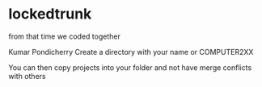 # lockedtrunk
from that time we coded together

Kumar Pondicherry
Create a directory with your name or COMPUTER2XX

You can then copy projects into your folder and not have merge conflicts with others
